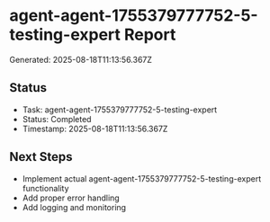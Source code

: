 # agent-agent-1755379777752-5-testing-expert Report

Generated: 2025-08-18T11:13:56.367Z

## Status
- Task: agent-agent-1755379777752-5-testing-expert
- Status: Completed
- Timestamp: 2025-08-18T11:13:56.367Z

## Next Steps
- Implement actual agent-agent-1755379777752-5-testing-expert functionality
- Add proper error handling
- Add logging and monitoring

